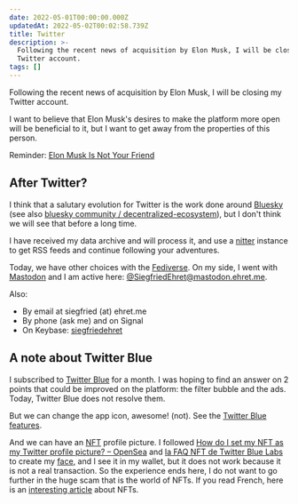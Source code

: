 ```yaml
---
date: 2022-05-01T00:00:00.000Z
updatedAt: 2022-05-02T00:02:58.739Z
title: Twitter
description: >-
  Following the recent news of acquisition by Elon Musk, I will be closing my
  Twitter account.
tags: []
---
```


Following the recent news of acquisition by Elon Musk, I will be closing my Twitter account.

I want to believe that Elon Musk's desires to make the platform more open will be beneficial to it, but I want to get away from the properties of this person.

Reminder: [Elon Musk Is Not Your Friend](https://www.youtube.com/watch?v=5pNL7MlUpmI&t=1155s)

## After Twitter?

I think that a salutary evolution for Twitter is the work done around [Bluesky](https://blueskyweb.xyz/) (see also [bluesky community / decentralized-ecosystem](https://gitlab.com/bluesky-community1/decentralized-ecosystem/-/blob/master/README.md)), but I don't think we will see that before a long time.

I have received my data archive and will process it, and use a [nitter](https://github.com/zedeus/nitter) instance to get RSS feeds and continue following your adventures.

Today, we have other choices with the [Fediverse](https://en.wikipedia.org/wiki/Fediverse). On my side, I went with [Mastodon](https://joinmastodon.org/) and I am active here: [@SiegfriedEhret@mastodon.ehret.me](https://mastodon.ehret.me/@SiegfriedEhret).

Also:

- By email at siegfried (at) ehret.me
- By phone (ask me) and on Signal
- On Keybase: [siegfriedehret](https://keybase.io/siegfriedehret/)

## A note about Twitter Blue

I subscribed to [Twitter Blue](https://help.twitter.com/fr/using-twitter/twitter-blue) for a month. I was hoping to find an answer on 2 points that could be improved on the platform: the filter bubble and the ads. Today, Twitter Blue does not resolve them.

But we can change the app icon, awesome! (not). See the [Twitter Blue features](https://help.twitter.com/fr/using-twitter/twitter-blue-features).

And we can have an [NFT](https://fr.wikipedia.org/wiki/Jeton_non_fongible) profile picture. I followed [How do I set my NFT as my Twitter profile picture? – OpenSea](https://support.opensea.io/hc/en-us/articles/4415562648851-How-do-I-set-my-NFT-as-my-Twitter-profile-picture-) and [la FAQ NFT de Twitter Blue Labs](https://help.twitter.com/en/using-twitter/twitter-blue-labs#nft) to create my [face](https://opensea.io../../../public/assets/0x495f947276749ce646f68ac8c248420045cb7b5e/94280092380959674268864707305995911262207933975278668350284066836477749755905), and I see it in my wallet, but it does not work because it is not a real transaction. So the experience ends here, I do not want to go further in the huge scam that is the world of NFTs. If you read French, here is an [interesting article](https://sebsauvage.net/wiki/doku.php?id=nft) about NFTs.
